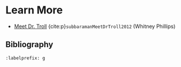 # Learn More

- [Meet Dr. Troll](https://www.fastcompany.com/1838743/meet-dr-troll) {cite:p}`subbaramanMeetDrTroll2012` (Whitney Phillips) 

## Bibliography
```{bibliography} ch07_references.bib
:labelprefix: g
```